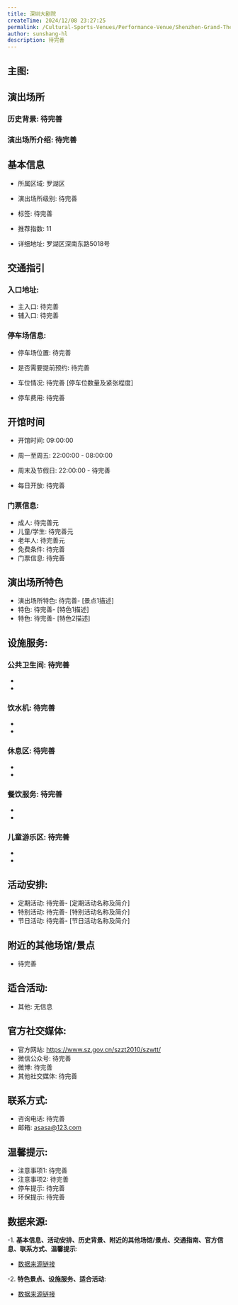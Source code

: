 ```yaml
---
title: 深圳大剧院
createTime: 2024/12/08 23:27:25
permalink: /Cultural-Sports-Venues/Performance-Venue/Shenzhen-Grand-Theater/
author: sunshang-hl
description: 待完善
---
```

## 主图:
<ImageCard
image="https://www.szyyt.com/vancheerfile/images/2024/12/20241206143332910.jpg"
title= "深圳大剧院"
description= "待完善"
date="2024/12/08"
href="/"
author="sunshang-hl"
/>

## 演出场所
### 历史背景: 待完善
### 演出场所介绍: 待完善
## 基本信息

- 所属区域: 罗湖区

- 演出场所级别: 待完善

- 标签: 待完善

- 推荐指数: 11

- 详细地址: 罗湖区深南东路5018号

## 交通指引

### 入口地址:
- 主入口: 待完善
- 辅入口: 待完善
### 停车场信息:
- 停车场位置: 待完善

- 是否需要提前预约: 待完善

- 车位情况: 待完善 [停车位数量及紧张程度]

- 停车费用: 待完善

## 开馆时间
- 开馆时间: 09:00:00

- 周一至周五: 22:00:00 - 08:00:00
- 周末及节假日: 22:00:00 - 待完善
- 每日开放: 待完善

### 门票信息:
- 成人: 待完善元
- 儿童/学生: 待完善元
- 老年人: 待完善元
- 免费条件: 待完善
- 门票信息: 待完善
## 演出场所特色
- 演出场所特色: 待完善- [景点1描述]
- 特色: 待完善- [特色1描述]
- 特色: 待完善- [特色2描述]
## 设施服务:
### 公共卫生间: 待完善
- 
- 
### 饮水机: 待完善
- 
- 
### 休息区: 待完善
- 
- 
### 餐饮服务: 待完善
- 
- 
### 儿童游乐区: 待完善
- 
- 
## 活动安排:
- 定期活动: 待完善- [定期活动名称及简介]
- 特别活动: 待完善- [特别活动名称及简介]
- 节日活动: 待完善- [节日活动名称及简介]
## 附近的其他场馆/景点
- 待完善

## 适合活动:
- 其他: 无信息

## 官方社交媒体:
- 官方网站: https://www.sz.gov.cn/szzt2010/szwtt/
- 微信公众号: 待完善
- 微博: 待完善
- 其他社交媒体: 待完善

## 联系方式:
- 咨询电话: 待完善
- 邮箱: asasa@123.com

## 温馨提示:
- 注意事项1: 待完善
- 注意事项2: 待完善
- 停车提示: 待完善
- 环保提示: 待完善

## 数据来源:
-1. **基本信息、活动安排、历史背景、附近的其他场馆/景点、交通指南、官方信息、联系方式、温馨提示**:
- [数据来源链接](https://www.szyyt.com/)

-2. **特色景点、设施服务、适合活动**:
- [数据来源链接](https://www.szyyt.com/)

